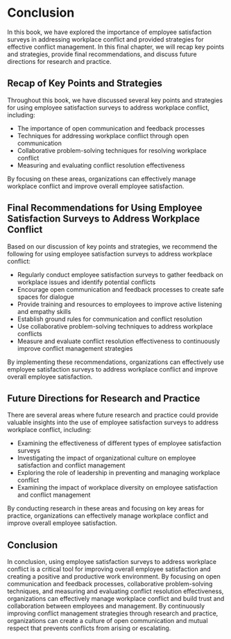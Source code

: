 # Conclusion

In this book, we have explored the importance of employee satisfaction surveys in addressing workplace conflict and provided strategies for effective conflict management. In this final chapter, we will recap key points and strategies, provide final recommendations, and discuss future directions for research and practice.

Recap of Key Points and Strategies
----------------------------------

Throughout this book, we have discussed several key points and strategies for using employee satisfaction surveys to address workplace conflict, including:

* The importance of open communication and feedback processes
* Techniques for addressing workplace conflict through open communication
* Collaborative problem-solving techniques for resolving workplace conflict
* Measuring and evaluating conflict resolution effectiveness

By focusing on these areas, organizations can effectively manage workplace conflict and improve overall employee satisfaction.

Final Recommendations for Using Employee Satisfaction Surveys to Address Workplace Conflict
-------------------------------------------------------------------------------------------

Based on our discussion of key points and strategies, we recommend the following for using employee satisfaction surveys to address workplace conflict:

* Regularly conduct employee satisfaction surveys to gather feedback on workplace issues and identify potential conflicts
* Encourage open communication and feedback processes to create safe spaces for dialogue
* Provide training and resources to employees to improve active listening and empathy skills
* Establish ground rules for communication and conflict resolution
* Use collaborative problem-solving techniques to address workplace conflicts
* Measure and evaluate conflict resolution effectiveness to continuously improve conflict management strategies

By implementing these recommendations, organizations can effectively use employee satisfaction surveys to address workplace conflict and improve overall employee satisfaction.

Future Directions for Research and Practice
-------------------------------------------

There are several areas where future research and practice could provide valuable insights into the use of employee satisfaction surveys to address workplace conflict, including:

* Examining the effectiveness of different types of employee satisfaction surveys
* Investigating the impact of organizational culture on employee satisfaction and conflict management
* Exploring the role of leadership in preventing and managing workplace conflict
* Examining the impact of workplace diversity on employee satisfaction and conflict management

By conducting research in these areas and focusing on key areas for practice, organizations can effectively manage workplace conflict and improve overall employee satisfaction.

Conclusion
----------

In conclusion, using employee satisfaction surveys to address workplace conflict is a critical tool for improving overall employee satisfaction and creating a positive and productive work environment. By focusing on open communication and feedback processes, collaborative problem-solving techniques, and measuring and evaluating conflict resolution effectiveness, organizations can effectively manage workplace conflict and build trust and collaboration between employees and management. By continuously improving conflict management strategies through research and practice, organizations can create a culture of open communication and mutual respect that prevents conflicts from arising or escalating.
